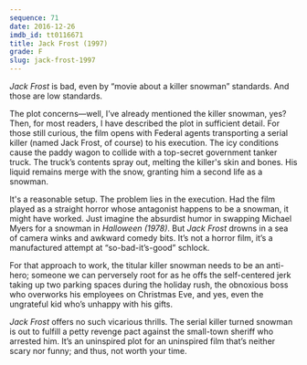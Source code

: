 ```yaml
---
sequence: 71
date: 2016-12-26
imdb_id: tt0116671
title: Jack Frost (1997)
grade: F
slug: jack-frost-1997
---
```


_Jack Frost_ is bad, even by “movie about a killer snowman” standards. And those are low standards.

The plot concerns—well, I’ve already mentioned the killer snowman, yes? Then, for most readers, I have described the plot in sufficient detail. For those still curious, the film opens with Federal agents transporting a serial killer (named Jack Frost, of course) to his execution. The icy conditions cause the paddy wagon to collide with a top-secret government tanker truck. The truck’s contents spray out, melting the killer's skin and bones. His liquid remains merge with the snow, granting him a second life as a snowman.

It's a reasonable setup. The problem lies in the execution. Had the film played as a straight horror whose antagonist happens to be a snowman, it might have worked. Just imagine the absurdist humor in swapping Michael Myers for a snowman in _Halloween (1978)_. But _Jack Frost_ drowns in a sea of camera winks and awkward comedy bits. It’s not a horror film, it’s a manufactured attempt at “so-bad-it’s-good” schlock.

For that approach to work, the titular killer snowman needs to be an anti-hero; someone we can perversely root for as he offs the self-centered jerk taking up two parking spaces during the holiday rush, the obnoxious boss who overworks his employees on Christmas Eve, and yes, even the ungrateful kid who’s unhappy with his gifts.

_Jack Frost_ offers no such vicarious thrills. The serial killer turned snowman is out to fulfill a petty revenge pact against the small-town sheriff who arrested him. It’s an uninspired plot for an uninspired film that’s neither scary nor funny; and thus, not worth your time.